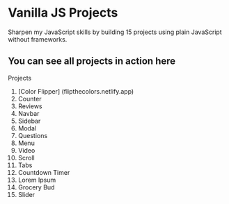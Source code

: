 # Vanilla JS Projects
Sharpen my JavaScript skills by building 15 projects using plain JavaScript without frameworks.

## You can see all projects in action here

Projects

1. [Color Flipper] (flipthecolors.netlify.app)
2. Counter
3. Reviews
4. Navbar
5. Sidebar
6. Modal
7. Questions
8. Menu
9. Video
10. Scroll
11. Tabs
12. Countdown Timer
13. Lorem Ipsum
14. Grocery Bud
15. Slider